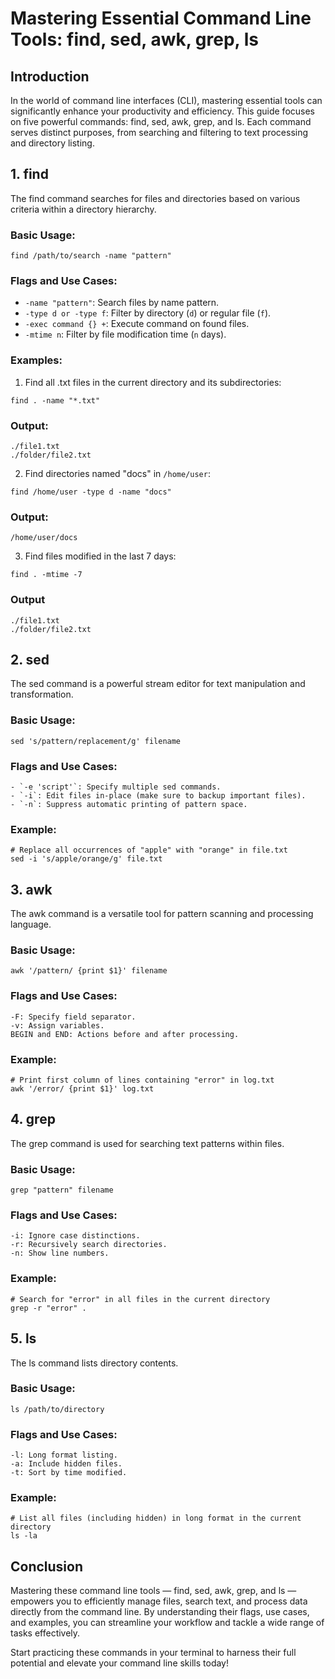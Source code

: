 # Mastering Essential Command Line Tools: find, sed, awk, grep, ls

## Introduction
In the world of command line interfaces (CLI), mastering essential tools can significantly enhance your productivity and efficiency. This guide focuses on five powerful commands: find, sed, awk, grep, and ls. Each command serves distinct purposes, from searching and filtering to text processing and directory listing.

## 1. find
The find command searches for files and directories based on various criteria within a directory hierarchy.

### Basic Usage:

```
find /path/to/search -name "pattern"
```

### Flags and Use Cases:


- `-name "pattern"`: Search files by name pattern.
- `-type d or -type f`: Filter by directory (`d`) or regular file (`f`).
- `-exec command {} +`: Execute command on found files.
- `-mtime n`: Filter by file modification time (`n` days).

### Examples:

1. Find all .txt files in the current directory and its subdirectories:
```
find . -name "*.txt"
```

### Output:
```
./file1.txt
./folder/file2.txt
```

2. Find directories named "docs" in `/home/user`:

```
find /home/user -type d -name "docs"
```

### Output:

```
/home/user/docs
```
3. Find files modified in the last 7 days:

```
find . -mtime -7
```

### Output

```
./file1.txt
./folder/file2.txt
```

 

## 2. sed
The sed command is a powerful stream editor for text manipulation and transformation.

### Basic Usage:

```
sed 's/pattern/replacement/g' filename

```

### Flags and Use Cases:

```
- `-e 'script'`: Specify multiple sed commands.
- `-i`: Edit files in-place (make sure to backup important files).
- `-n`: Suppress automatic printing of pattern space.

```

### Example:

```
# Replace all occurrences of "apple" with "orange" in file.txt
sed -i 's/apple/orange/g' file.txt

```

## 3. awk
The awk command is a versatile tool for pattern scanning and processing language.

### Basic Usage:

```
awk '/pattern/ {print $1}' filename
```

### Flags and Use Cases:

```
-F: Specify field separator.
-v: Assign variables.
BEGIN and END: Actions before and after processing.
```

### Example:

```
# Print first column of lines containing "error" in log.txt
awk '/error/ {print $1}' log.txt

```

## 4. grep
The grep command is used for searching text patterns within files.

### Basic Usage:

```
grep "pattern" filename
```

### Flags and Use Cases:

```
-i: Ignore case distinctions.
-r: Recursively search directories.
-n: Show line numbers.
```

### Example:

```
# Search for "error" in all files in the current directory
grep -r "error" .

```

## 5. ls
The ls command lists directory contents.

### Basic Usage:

```
ls /path/to/directory

```

### Flags and Use Cases:
```
-l: Long format listing.
-a: Include hidden files.
-t: Sort by time modified.
```

### Example:

```
# List all files (including hidden) in long format in the current directory
ls -la

```
## Conclusion
Mastering these command line tools — find, sed, awk, grep, and ls — empowers you to efficiently manage files, search text, and process data directly from the command line. By understanding their flags, use cases, and examples, you can streamline your workflow and tackle a wide range of tasks effectively.

Start practicing these commands in your terminal to harness their full potential and elevate your command line skills today!




